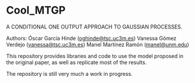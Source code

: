 # Cool_MTGP
A CONDITIONAL ONE OUTPUT APPROACH TO GAUSSIAN PROCESSES.

Authors: 
  Óscar García Hinde (oghinde@tsc.uc3m.es)
  Vanessa Gómez Verdejo (vanessa@tsc.uc3m.es)
  Manel Martínez Ramón (manel@unm.edu)

This repository provides libraries and code to use the model proposed in the original paper, as well as replicate most of the results.

The repository is still very much a work in progress.
